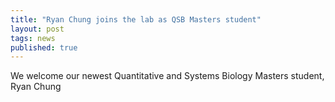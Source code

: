 ```yaml
---
title: "Ryan Chung joins the lab as QSB Masters student"
layout: post
tags: news
published: true
---
```


We welcome our newest Quantitative and Systems Biology Masters student, Ryan Chung